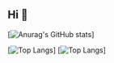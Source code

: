 ## Hi 👋
[![Anurag's GitHub stats](https://github-readme-stats.vercel.app/api?username=svuatoslav)]
<!---Для компактной версии-->


<!---Для подробной версии-->
[![Top Langs](https://github-readme-stats.vercel.app/api/top-langs/?username=svuatoslav)] [![Top Langs](https://github-readme-stats.vercel.app/api/top-langs/?username=svuatoslav&layout=compact)]
<!--
**svuatoslav/svuatoslav** is a ✨ _special_ ✨ repository because its `README.md` (this file) appears on your GitHub profile.

Here are some ideas to get you started:

- 🔭 I’m currently working on ...
- 🌱 I’m currently learning ...
- 👯 I’m looking to collaborate on ...
- 🤔 I’m looking for help with ...
- 💬 Ask me about ...
- 📫 How to reach me: ...
- 😄 Pronouns: ...
- ⚡ Fun fact: ...
-->
